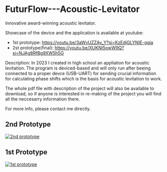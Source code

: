 # FuturFlow---Acoustic-Levitator
Innovative award-winning acoustic levitator. 

Showcase of the device and the application is available at youtube:
 - 1st prototype: https://youtu.be/3aWvUZZAy_Y?si=KzEdjGLYNIE-ggja
 - 2st prototype(final): https://youtu.be/XUKNI5owW9Q?si=NJAg8RfBg9XW5h5G

Description:
In 2023 I created in high school an appliation for acoustic levitation.
The program is deviced-based and will only run after beeing connected to 
a proper devce (USB-UART) for sending crucial information for calculating 
phase shifts which is the basis for acoustic levitation to work. 

The whole pdf file with description of the project will also be available
to download, so if anyone is interested in re-making of the 
project you will find all the neccesarry information there.


For more info, please contact me directly.

## 2nd Prototype
[![2nd prototype](https://img.youtube.com/vi/XUKNI5owW9Q/maxresdefault.jpg)](https://www.youtube.com/watch?v=XUKNI5owW9Q)

## 1st Prototype
[![1st prototype](https://img.youtube.com/vi/3aWvUZZAy_Y/maxresdefault.jpg)](https://www.youtube.com/watch?v=3aWvUZZAy_Y)
